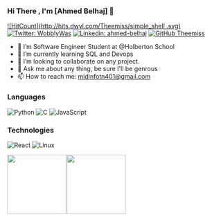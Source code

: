 ### Hi There , I'm [Ahmed Belhaj]  👋

[![HitCount](http://hits.dwyl.com/Theemiss/simple_shell .svg)](http://hits.dwyl.com/Theemiss/simple_shell)
[![Twitter: WobblyWas](https://img.shields.io/twitter/follow/WobblyWas?style=social)](https://twitter.com/WobblyWas)
[![Linkedin: ahmed-belhaj](https://img.shields.io/badge/-ahmed-blue?style=flat-square&logo=Linkedin&logoColor=white&link=https://www.linkedin.com/in/ahmed-belhaj-bb845619b/)](https://www.linkedin.com/in/ahmed-belhaj-bb845619b/)
[![GitHub Theemiss](https://img.shields.io/github/followers/Theemiss?label=follow&style=social)](https://github.com/Theemiss)

- 🔭 I’m Software Engineer Student at @Holberton School
- 🌱 I’m currently learning SQL and Devops
- 👯 I’m looking to collaborate on any project.
- 💬 Ask me about any thing, be sure I'll be genrous
- 📫 How to reach me: <midinfotn401@gmail.com>

### Languages
![Python](https://img.shields.io/badge/-Python-000?&logo=python)
![C](https://img.shields.io/badge/-C-000?&logo=C)
![JavaScript](https://img.shields.io/badge/-JavaScript-000?&logo=JavaScript&logoColor=ddc508)
### Technologies
![React](https://img.shields.io/badge/-React-000?&logo=React)
![Linux](https://img.shields.io/badge/-Linux-000?&logo=Linux&logoColor=FCC624)


<a href="https://github.com/Theemiss"><img height="137px" src="https://github-readme-stats.vercel.app/api?username=Theemiss&hide_title=true&hide_border=true&show_icons=true&include_all_commits=true&count_private=true&line_height=21&text_color=000&icon_color=000&bg_color=0,ea6161,ffc64d,fffc4d,52fa5a&theme=graywhite" /><!-- wi*quL3fcV --><img height="137px" src="https://github-readme-stats.vercel.app/api/top-langs/?username=Theemiss&hide=html&hide_title=true&hide_border=true&layout=compact&langs_count=7&exclude_repo=comp426,Redventures-Movie-Quotes&text_color=000&icon_color=fff&bg_color=0,52fa5a,4dfcff,c64dff&theme=graywhite" /></a>

  
